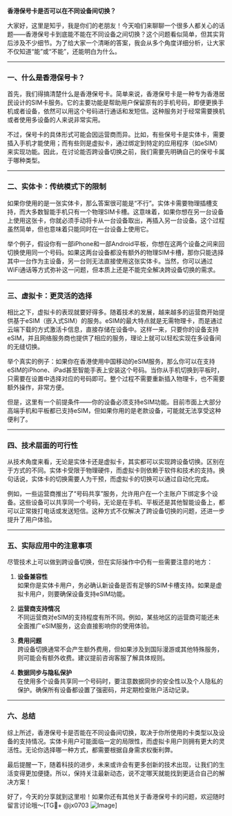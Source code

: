 **香港保号卡是否可以在不同设备间切换？**

大家好，这里是知乎，我是你们的老朋友！今天咱们来聊聊一个很多人都关心的话题——香港保号卡到底能不能在不同设备之间切换？这个问题看似简单，但其实背后涉及不少细节。为了给大家一个清晰的答案，我会从多个角度详细分析，让大家不仅知道“能”或“不能”，还能明白为什么。

---

### **一、什么是香港保号卡？**

首先，我们得搞清楚什么是香港保号卡。简单来说，香港保号卡是一种专为香港居民设计的SIM卡服务。它的主要功能是帮助用户保留原有的手机号码，即便更换手机或者设备，依然可以用这个号码进行通话和发短信。这种服务对于经常需要换机或者使用多设备的人来说非常实用。

不过，保号卡的具体形式可能会因运营商而异。比如，有些保号卡是实体卡，需要插入手机才能使用；而有些则是虚拟卡，通过绑定到特定的应用程序（如eSIM）来实现功能。因此，在讨论能否跨设备切换之前，我们需要先明确自己的保号卡属于哪种类型。

---

### **二、实体卡：传统模式下的限制**

如果你使用的是一张实体卡，那么答案很可能是“不行”。实体卡需要物理插槽支持，而大多数智能手机只有一个物理SIM卡槽。这意味着，如果你想在另一台设备上使用这张卡，你就必须手动将卡从一台设备取出，再插入另一台设备。这个过程虽然简单，但也意味着只能同时在一台设备上使用它。

举个例子，假设你有一部iPhone和一部Android平板，你想在这两个设备之间来回切换使用同一个号码。如果这两台设备都没有额外的物理SIM卡槽，那你只能选择其中一台作为主设备，另一台则无法直接使用这张实体卡。当然，你可以通过WiFi通话等方式弥补这一问题，但本质上还是不能完全解决跨设备切换的需求。

---

### **三、虚拟卡：更灵活的选择**

相比之下，虚拟卡的表现就要好得多。随着技术的发展，越来越多的运营商开始提供基于eSIM（嵌入式SIM）的服务。eSIM的最大特点就是无需物理卡，而是通过云端下载的方式激活卡信息，直接存储在设备中。这样一来，只要你的设备支持eSIM，并且网络服务商也提供了相应的服务，理论上就可以轻松实现在多设备间的无缝切换。

举个真实的例子：如果你在香港使用中国移动的eSIM服务，那么你可以在支持eSIM的iPhone、iPad甚至智能手表上安装这个号码。当你从手机切换到平板时，只需要在设置中选择对应的号码即可。整个过程不需要重新插入物理卡，也不需要额外操作，非常方便。

但是，这里有一个前提条件——你的设备必须支持eSIM功能。目前市面上大部分高端手机和平板都已支持eSIM，但如果你用的是老款设备，可能就无法享受这种便利了。

---

### **四、技术层面的可行性**

从技术角度来看，无论是实体卡还是虚拟卡，其实都可以实现跨设备切换。区别在于方式的不同。实体卡受限于物理硬件，而虚拟卡则依赖于软件和技术的支持。换句话说，实体卡的切换需要人为干预，而虚拟卡的切换可以通过自动化完成。

例如，一些运营商推出了“号码共享”服务，允许用户在一个主账户下绑定多个设备。这些设备可以共享同一个号码，无论是在手机、平板还是其他智能设备上，都可以正常拨打电话或发送短信。这种方式不仅解决了跨设备切换的问题，还进一步提升了用户体验。

---

### **五、实际应用中的注意事项**

尽管技术上可以做到跨设备切换，但在实际操作中仍有一些需要注意的地方：

1. **设备兼容性**  
   如果你是实体卡用户，务必确认新设备是否有足够的SIM卡槽支持。如果是虚拟卡用户，则要确保设备支持eSIM功能。

2. **运营商支持情况**  
   不同运营商对eSIM的支持程度有所不同。例如，某些地区的运营商可能还未全面推广eSIM服务，这会直接影响你的使用体验。

3. **费用问题**  
   跨设备切换通常不会产生额外费用，但如果涉及到国际漫游或其他特殊服务，则可能会有额外收费。建议提前咨询客服了解具体规则。

4. **数据同步与隐私保护**  
   在使用多个设备共享同一个号码时，要注意数据同步的安全性以及个人隐私的保护。确保所有设备都设置了强密码，并定期检查账户活动记录。

---

### **六、总结**

综上所述，香港保号卡是否能在不同设备间切换，取决于你所使用的卡类型以及设备的支持情况。实体卡用户可能面临一定的局限性，而虚拟卡用户则拥有更大的灵活性。无论你选择哪一种方式，都需要根据自身需求权衡利弊。

最后提醒一下，随着科技的进步，未来或许会有更多创新的技术出现，让我们的生活变得更加便捷。所以，保持关注最新动态，说不定哪天就能找到更适合自己的解决方案！

好了，今天的分享就到这里啦！如果你还有其他关于香港保号卡的问题，欢迎随时留言讨论哦～[TG💪+ @jx0703 ![Image](https://github.com/user-attachments/assets/dbca1d08-cadb-493c-b0ec-ad6f7a83f270)]